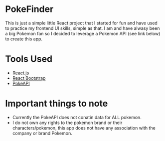 # PokeFinder

This is just a simple little React project that I started for fun and have used to practice my frontend UI skills, simple as that. I am and have alwasy been a big Pokemon fan so I decided to leverage a Pokemon API (see link below) to create this app. 

# Tools Used

- [React.js](https://react.dev/blog/2023/03/16/introducing-react-dev)
- [React Bootstrap](https://react-bootstrap.github.io/docs/getting-started/introduction)
- [PokeAPI](https://pokeapi.co/)

# Important things to note

- Currently the PokeAPI does not conatin data for ALL pokemon.
- I do not own any rights to the pokemon brand or their characters/pokemon, this app does not have any association with the company or brand Pokemon.
